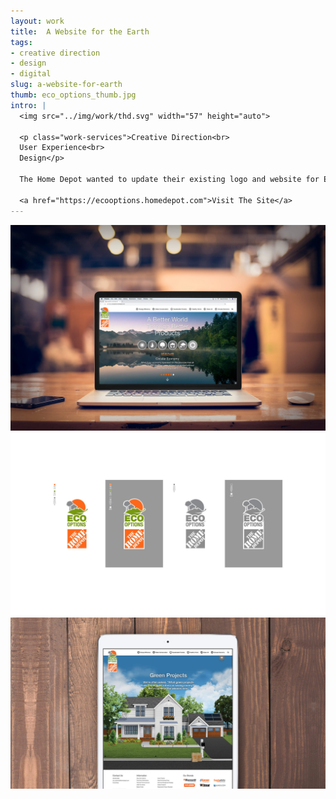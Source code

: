```yaml
---
layout: work
title:  A Website for the Earth
tags:
- creative direction
- design
- digital
slug: a-website-for-earth
thumb: eco_options_thumb.jpg
intro: |
  <img src="../img/work/thd.svg" width="57" height="auto">

  <p class="work-services">Creative Direction<br>
  User Experience<br>
  Design</p>

  The Home Depot wanted to update their existing logo and website for Eco Options, a classification system that identifies products to help customers save energy and water, maintain healthier homes and conserve natural resources. The site got a full refresh of overall design, content and navigation to convey their “A Better World through Better Products” message while also keeping it easy for the internal Home Depot team to continually update (WordPress). This site was designed and developed with my friends at Porchlight.

  <a href="https://ecooptions.homedepot.com">Visit The Site</a>
---
```


![](../img/work/eco_options_1.jpg)
![](../img/work/eco_options_2.jpg)
![](../img/work/eco_options_3.jpg)
